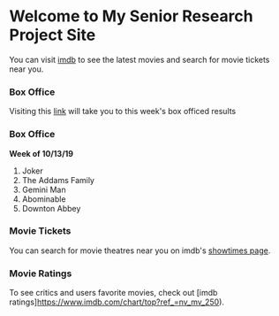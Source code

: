 # Welcome to My Senior Research Project Site

You can visit [imdb](https://www.imdb.com/) to see the latest movies and search for movie tickets near you.

### Box Office

Visiting this [link](https://www.imdb.com/chart/boxoffice?ref_=nv_ch_cht) will take you to this week's box officed results


### Box Office

**Week of 10/13/19**

1. Joker
2. The Addams Family
3. Gemini Man
4. Abominable
5. Downton Abbey


### Movie Tickets

You can search for movie theatres near you on imdb's [showtimes page](https://www.imdb.com/showtimes/?ref_=nv_tp_sh_3).

### Movie Ratings

To see critics and users favorite movies, check out [imdb ratings]https://www.imdb.com/chart/top?ref_=nv_mv_250).
